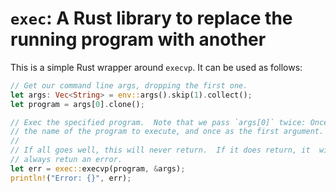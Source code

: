 # `exec`: A Rust library to replace the running program with another

This is a simple Rust wrapper around `execvp`.  It can be used as follows:

```rust
// Get our command line args, dropping the first one.
let args: Vec<String> = env::args().skip(1).collect();
let program = args[0].clone();

// Exec the specified program.  Note that we pass `args[0]` twice: Once as
// the name of the program to execute, and once as the first argument.
//
// If all goes well, this will never return.  If it does return, it  will
// always retun an error.
let err = exec::execvp(program, &args);
println!("Error: {}", err);
```
